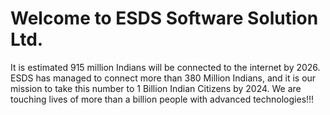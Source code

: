 # Welcome to ESDS Software Solution Ltd.

It is estimated 915 million Indians will be connected to the internet by 2026. ESDS has managed to connect more than 380 Million Indians, and it is our mission to take this number to 1 Billion Indian Citizens by 2024. We are touching lives of more than a billion people with advanced technologies!!!

